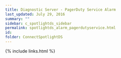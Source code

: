 ```yaml
---
title: ﻿Diagnostic Server - PagerDuty Service Alarm
last_updated: July 29, 2016
summary: ""
sidebar: c_spotlightds_sidebar
permalink: spotlightds_alarm_pagerdutyservice.html
id:
folder: ConnectSpotlightDS
---
```


{% include links.html %}
